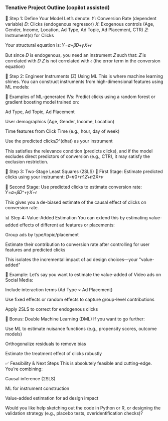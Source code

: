 ### Tenative Project Outline (copilot assisted)

🧪 Step 1: Define Your Model
Let’s denote:
𝑌: Conversion Rate (dependent variable)
𝐷: Clicks (endogenous regressor)
𝑋: Exogenous controls (Age, Gender, Income, Location, Ad Type, Ad Topic, Ad Placement, CTR)
𝑍: Instrument(s) for Clicks

Your structural equation is:
𝑌=𝛼+𝛽𝐷+𝛾𝑋+𝜖

But since 𝐷 is endogenous, you need an instrument 𝑍 such that:
𝑍 is correlated with 𝐷
𝑍 is not correlated with 𝜖
(the error term in the conversion equation)

🧠 Step 2: Engineer Instruments (Z) Using ML
This is where machine learning shines. You can construct instruments from high-dimensional features using ML models:

🔹 Examples of ML-generated IVs:
Predict clicks using a random forest or gradient boosting model trained on:

Ad Type, Ad Topic, Ad Placement

User demographics (Age, Gender, Income, Location)

Time features from Click Time (e.g., hour, day of week)

Use the predicted clicks𝐷^(dhat) as your instrument

This satisfies the relevance condition (predicts clicks), and if the model excludes direct predictors of conversion (e.g., CTR), it may satisfy the exclusion restriction.

🧮 Step 3: Two-Stage Least Squares (2SLS)
🔹 First Stage:
Estimate predicted clicks using your instrument:
𝐷=𝜋0+𝜋1𝑍+𝜋2X+𝜈

🔹 Second Stage:
Use predicted clicks to estimate conversion rate:
𝑌=𝛼+𝛽𝐷^+𝛾𝑋+𝜖

This gives you a de-biased estimate of the causal effect of clicks on conversion rate.

📊 Step 4: Value-Added Estimation
You can extend this by estimating value-added effects of different ad features or placements:

Group ads by type/topic/placement

Estimate their contribution to conversion rate after controlling for user features and predicted clicks

This isolates the incremental impact of ad design choices—your "value-added"

🔹 Example:
Let’s say you want to estimate the value-added of Video ads on Social Media:

Include interaction terms (Ad Type × Ad Placement)

Use fixed effects or random effects to capture group-level contributions

Apply 2SLS to correct for endogenous clicks

🧠 Bonus: Double Machine Learning (DML)
If you want to go further:

Use ML to estimate nuisance functions (e.g., propensity scores, outcome models)

Orthogonalize residuals to remove bias

Estimate the treatment effect of clicks robustly

✅ Feasibility & Next Steps
This is absolutely feasible and cutting-edge. You’re combining:

Causal inference (2SLS)

ML for instrument construction

Value-added estimation for ad design impact

Would you like help sketching out the code in Python or R, or designing the validation strategy (e.g., placebo tests, overidentification checks)?
